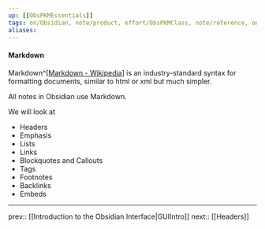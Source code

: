 ```yaml
---
up: [[ObsPKMEssentials]]
tags: on/Obsidian, note/product, effort/ObsPKMClass, note/reference, on/Markdown
aliases: 
---
```

#### Markdown

Markdown^[[Markdown - Wikipedia](https://en.wikipedia.org/wiki/Markdown)] is an industry-standard syntax for formatting documents, similar to html or xml but much simpler.

All notes in Obsidian use Markdown.

We will look at 

- Headers 
- Emphasis
- Lists
- Links
- Blockquotes and Callouts
- Tags
- Footnotes
- Backlinks
- Embeds

---
prev:: [[Introduction to the Obsidian Interface|GUIIntro]]
next:: [[Headers]]
